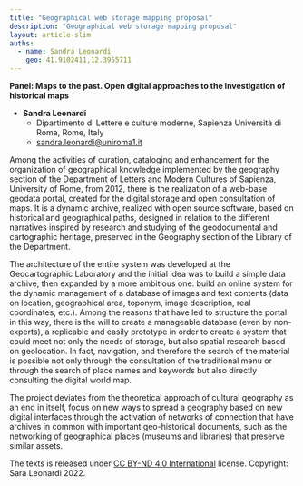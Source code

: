 ```yaml
---
title: "Geographical web storage mapping proposal"
description: "Geographical web storage mapping proposal"
layout: article-slim
auths:
  - name: Sandra Leonardi
    geo: 41.9102411,12.3955711
---
```


**Panel: Maps to the past. Open digital approaches to the investigation of historical maps**

- **Sandra Leonardi**
  - Dipartimento di Lettere e culture moderne, Sapienza Università di Roma, Rome, Italy
  - [sandra.leonardi@uniroma1.it](mailto:sandra.leonardi@uniroma1.it)


Among the activities of curation, cataloging and enhancement for the organization of geographical knowledge implemented by the geography section of the Department of Letters and Modern Cultures of Sapienza, University of Rome, from 2012, there is the realization of a web-base geodata portal, created for the digital storage and open consultation of maps. It is a dynamic archive, realized with open source software, based on historical and geographical paths, designed in relation to the different narratives inspired by research and studying of the geodocumental and cartographic heritage, preserved in the Geography section of the Library of the Department.

The architecture of the entire system was developed at the Geocartographic Laboratory and the initial idea was to build a simple data archive, then expanded by a more ambitious one: build an online system for the dynamic management of a database of images and text contents (data on location, geographical area, toponym, image description, real coordinates, etc.). Among the reasons that have led to structure the portal in this way, there is the will to create a manageable database (even by non-experts), a replicable and easily prototype in order to create a system that could meet not only the needs of storage, but also spatial research based on geolocation. In fact, navigation, and therefore the search of the material is possible not only through the consultation of the traditional menu or through the search of place names and keywords but also directly consulting the digital world map.

The project deviates from the theoretical approach of cultural geography as an end in itself, focus on new ways to spread a geography based on new digital interfaces through the activation of networks of connection that have archives in common with important geo-historical documents, such as the networking of geographical places (museums and libraries) that preserve similar assets. 

The texts is released under [CC BY-ND 4.0 International](https://creativecommons.org/licenses/by-nd/4.0/) license. Copyright: Sara Leonardi 2022.
